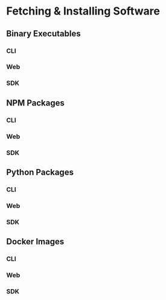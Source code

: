# Fetching & Installing Software

## Binary Executables

### CLI

### Web

### SDK

## NPM Packages

### CLI

### Web

### SDK

## Python Packages

### CLI

### Web

### SDK

## Docker Images

### CLI

### Web

### SDK